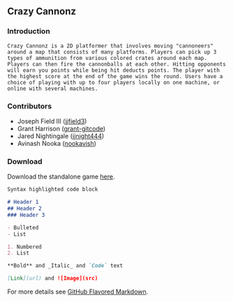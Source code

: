## Crazy Cannonz

### Introduction

	Crazy Cannonz is a 2D platformer that involves moving "cannoneers" around a map that consists of many platforms. Players can pick up 3 types of ammunition from various colored crates around each map. Players can then fire the cannonballs at each other. Hitting opponents will earn you points while being hit deducts points. The player with the highest score at the end of the game wins the round. Users have a choice of playing with up to four players locally on one machine, or online with several machines.

### Contributors

- Joseph Field III ([jjfield3](https://github.com/jjfield3))
- Grant Harrison ([grant-gitcode](https://github.com/grant-gitcode))
- Jared Nightingale ([jjnight444](https://github.com/jnight444))
- Avinash Nooka ([nookavish](https://github.com/nookavish))

### Download

Download the standalone game [here](https://help.github.com/categories/github-pages-basics/).


```markdown
Syntax highlighted code block

# Header 1
## Header 2
### Header 3

- Bulleted
- List

1. Numbered
2. List

**Bold** and _Italic_ and `Code` text

[Link](url) and ![Image](src)
```

For more details see [GitHub Flavored Markdown](https://guides.github.com/features/mastering-markdown/).

